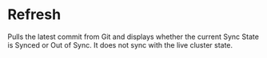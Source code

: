 # Refresh

Pulls the latest commit from Git and displays whether the current Sync State is Synced or Out of Sync. It does not sync with the live cluster state.
